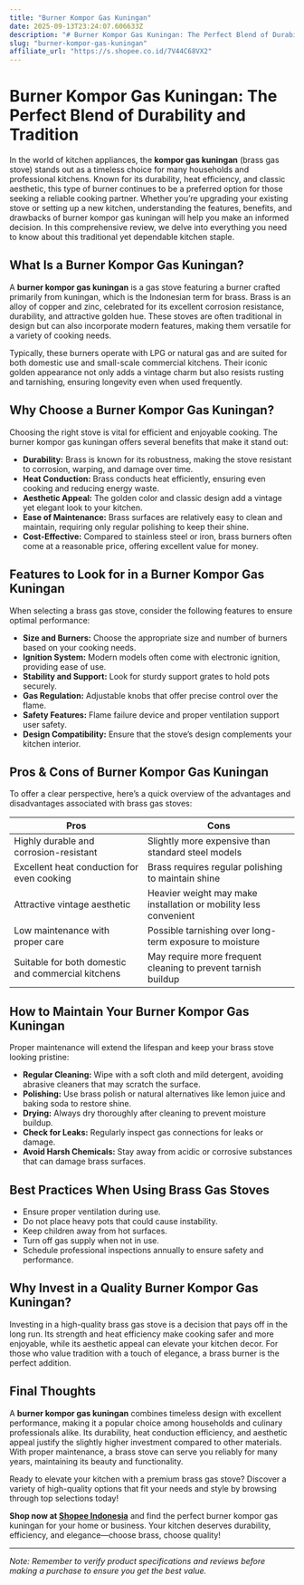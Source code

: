 ```yaml
---
title: "Burner Kompor Gas Kuningan"
date: 2025-09-13T23:24:07.606633Z
description: "# Burner Kompor Gas Kuningan: The Perfect Blend of Durability and Tradition..."
slug: "burner-kompor-gas-kuningan"
affiliate_url: "https://s.shopee.co.id/7V44C68VX2"
---
```

# Burner Kompor Gas Kuningan: The Perfect Blend of Durability and Tradition

In the world of kitchen appliances, the **kompor gas kuningan** (brass gas stove) stands out as a timeless choice for many households and professional kitchens. Known for its durability, heat efficiency, and classic aesthetic, this type of burner continues to be a preferred option for those seeking a reliable cooking partner. Whether you’re upgrading your existing stove or setting up a new kitchen, understanding the features, benefits, and drawbacks of burner kompor gas kuningan will help you make an informed decision. In this comprehensive review, we delve into everything you need to know about this traditional yet dependable kitchen staple.

## What Is a Burner Kompor Gas Kuningan?

A **burner kompor gas kuningan** is a gas stove featuring a burner crafted primarily from kuningan, which is the Indonesian term for brass. Brass is an alloy of copper and zinc, celebrated for its excellent corrosion resistance, durability, and attractive golden hue. These stoves are often traditional in design but can also incorporate modern features, making them versatile for a variety of cooking needs.

Typically, these burners operate with LPG or natural gas and are suited for both domestic use and small-scale commercial kitchens. Their iconic golden appearance not only adds a vintage charm but also resists rusting and tarnishing, ensuring longevity even when used frequently.

## Why Choose a Burner Kompor Gas Kuningan?

Choosing the right stove is vital for efficient and enjoyable cooking. The burner kompor gas kuningan offers several benefits that make it stand out:

- **Durability:** Brass is known for its robustness, making the stove resistant to corrosion, warping, and damage over time.
- **Heat Conduction:** Brass conducts heat efficiently, ensuring even cooking and reducing energy waste.
- **Aesthetic Appeal:** The golden color and classic design add a vintage yet elegant look to your kitchen.
- **Ease of Maintenance:** Brass surfaces are relatively easy to clean and maintain, requiring only regular polishing to keep their shine.
- **Cost-Effective:** Compared to stainless steel or iron, brass burners often come at a reasonable price, offering excellent value for money.

## Features to Look for in a Burner Kompor Gas Kuningan

When selecting a brass gas stove, consider the following features to ensure optimal performance:

- **Size and Burners:** Choose the appropriate size and number of burners based on your cooking needs.
- **Ignition System:** Modern models often come with electronic ignition, providing ease of use.
- **Stability and Support:** Look for sturdy support grates to hold pots securely.
- **Gas Regulation:** Adjustable knobs that offer precise control over the flame.
- **Safety Features:** Flame failure device and proper ventilation support user safety.
- **Design Compatibility:** Ensure that the stove’s design complements your kitchen interior.

## Pros & Cons of Burner Kompor Gas Kuningan

To offer a clear perspective, here’s a quick overview of the advantages and disadvantages associated with brass gas stoves:

| **Pros**                           | **Cons**                           |
|----------------------------------|-----------------------------------|
| Highly durable and corrosion-resistant | Slightly more expensive than standard steel models |
| Excellent heat conduction for even cooking | Brass requires regular polishing to maintain shine |
| Attractive vintage aesthetic | Heavier weight may make installation or mobility less convenient |
| Low maintenance with proper care | Possible tarnishing over long-term exposure to moisture |
| Suitable for both domestic and commercial kitchens | May require more frequent cleaning to prevent tarnish buildup |

## How to Maintain Your Burner Kompor Gas Kuningan

Proper maintenance will extend the lifespan and keep your brass stove looking pristine:

- **Regular Cleaning:** Wipe with a soft cloth and mild detergent, avoiding abrasive cleaners that may scratch the surface.
- **Polishing:** Use brass polish or natural alternatives like lemon juice and baking soda to restore shine.
- **Drying:** Always dry thoroughly after cleaning to prevent moisture buildup.
- **Check for Leaks:** Regularly inspect gas connections for leaks or damage.
- **Avoid Harsh Chemicals:** Stay away from acidic or corrosive substances that can damage brass surfaces.

## Best Practices When Using Brass Gas Stoves

- Ensure proper ventilation during use.
- Do not place heavy pots that could cause instability.
- Keep children away from hot surfaces.
- Turn off gas supply when not in use.
- Schedule professional inspections annually to ensure safety and performance.

## Why Invest in a Quality Burner Kompor Gas Kuningan?

Investing in a high-quality brass gas stove is a decision that pays off in the long run. Its strength and heat efficiency make cooking safer and more enjoyable, while its aesthetic appeal can elevate your kitchen decor. For those who value tradition with a touch of elegance, a brass burner is the perfect addition.

## Final Thoughts

A **burner kompor gas kuningan** combines timeless design with excellent performance, making it a popular choice among households and culinary professionals alike. Its durability, heat conduction efficiency, and aesthetic appeal justify the slightly higher investment compared to other materials. With proper maintenance, a brass stove can serve you reliably for many years, maintaining its beauty and functionality.

Ready to elevate your kitchen with a premium brass gas stove? Discover a variety of high-quality options that fit your needs and style by browsing through top selections today!

**Shop now at [Shopee Indonesia](https://s.shopee.co.id/7V44C68VX2)** and find the perfect burner kompor gas kuningan for your home or business. Your kitchen deserves durability, efficiency, and elegance—choose brass, choose quality!

---

*Note: Remember to verify product specifications and reviews before making a purchase to ensure you get the best value.*